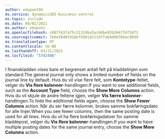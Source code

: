 ```yaml
---
author: edupont04
ms.service: dynamics365-business-central
ms.topic: include
ms.date: 04/01/2021
ms.author: edupont
ms.openlocfilehash: c08f343fa75c31319ba5acb6be93b2667fdf3df1
ms.sourcegitcommit: 766e2840fd16efb901d211d7fa64d96766ac99d9
ms.translationtype: HT
ms.contentlocale: nb-NO
ms.lasthandoff: 03/31/2021
ms.locfileid: "5782408"
---
```

<span data-ttu-id="84d4e-101">I finanskladden vises bare et begrenset antall felt på kladdelinjen som standard.</span><span class="sxs-lookup"><span data-stu-id="84d4e-101">The general journal only shows a limited number of fields on the journal line by default.</span></span> <span data-ttu-id="84d4e-102">Hvis du vil vise flere felt, som **Kontotype**-feltet, velger du **Vis flere kolonner**-handlingen.</span><span class="sxs-lookup"><span data-stu-id="84d4e-102">If you want to see additional fields, such as the **Account Type** field, choose the **Show More Columns** action.</span></span> <span data-ttu-id="84d4e-103">Hvis du vil skjule de andre feltene igjen, velger **Vis færre kolonner**-handlingen.</span><span class="sxs-lookup"><span data-stu-id="84d4e-103">To hide the additional fields again, choose the **Show Fewer Columns** action.</span></span> <span data-ttu-id="84d4e-104">Når du ser færre kolonner, brukes samme bokføringsdato for alle linjer.</span><span class="sxs-lookup"><span data-stu-id="84d4e-104">When you see fewer columns, then the same posting date is used for all lines.</span></span> <span data-ttu-id="84d4e-105">Hvis du vil ha flere bokføringsdatoer for samme kladdepost, velger du **Vis flere kolonner**-handlingen.</span><span class="sxs-lookup"><span data-stu-id="84d4e-105">If you want to have multiple posting dates for the same journal entry, choose the **Show More Columns** action.</span></span>
